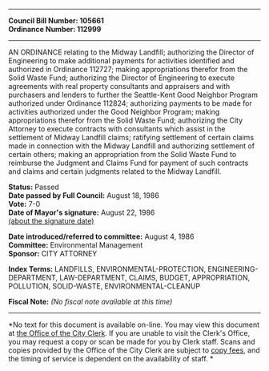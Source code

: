 * * * * *  
  
**Council Bill Number: [](#h0)[](#h2)105661**   
**Ordinance Number: 112999**  
  
* * * * *  
  
AN ORDINANCE relating to the Midway Landfill; authorizing the Director of Engineering to make additional payments for activities identified and authorized in Ordinance 112727; making appropriations therefor from the Solid Waste Fund; authorizing the Director of Engineering to execute agreements with real property consultants and appraisers and with purchasers and lenders to further the Seattle-Kent Good Neighbor Program authorized under Ordinance 112824; authorizing payments to be made for activities authorized under the Good Neighbor Program; making appropriations therefor from the Solid Waste Fund; authorizing the City Attorney to execute contracts with consultants which assist in the settlement of Midway Landfill claims; ratifying settlement of certain claims made in connection with the Midway Landfill and authorizing settlement of certain others; making an appropriation from the Solid Waste Fund to reimburse the Judgment and Claims Fund for payment of such contracts and claims and certain judgments related to the Midway Landfill.  
  
**Status:** Passed   
**Date passed by Full Council:** August 18, 1986   
**Vote:** 7-0   
**Date of Mayor's signature:** August 22, 1986   
[(about the signature date)](/~public/approvaldate.htm)   
  
  
**Date introduced/referred to committee:** August 4, 1986   
**Committee:** Environmental Management   
**Sponsor:** CITY ATTORNEY   
  
**Index Terms:** LANDFILLS, ENVIRONMENTAL-PROTECTION, ENGINEERING-DEPARTMENT, LAW-DEPARTMENT, CLAIMS, BUDGET, APPROPRIATION, POLLUTION, SOLID-WASTE, ENVIRONMENTAL-CLEANUP  
  
**Fiscal Note:** *(No fiscal note available at this time)*  
  
* * * * *  
  
*No text for this document is available on-line. You may view this document at [the Office of the City Clerk](http://www.seattle.gov/leg/clerk/contactUs.htm). If you are unable to visit the Clerk's Office, you may request a copy or scan be made for you by Clerk staff. Scans and copies provided by the Office of the City Clerk are subject to [copy fees](http://clerk.seattle.gov/~public/clerkfees.htm), and the timing of service is dependent on the availability of staff. *  
  
  

